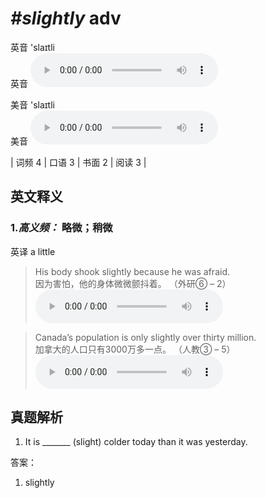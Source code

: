 # ***\#slightly*** adv
英音 'slaɪtli  
英音
<audio src="./media/slightly-B.aac" controls="controls"></audio>

美音 'slaɪtli  
美音
<audio src="./media/slightly.aac" controls="controls"></audio>



| 词频 4 | 口语 3 | 书面 2 | 阅读 3 |  

英文释义
---
### 1.*高义频：* **略微；稍微**  
英译 a little

 > His body shook slightly because he was afraid.  
 > 因为害怕，他的身体微微颤抖着。  （外研⑥ – 2）  
<audio src="./media/slightly-1.aac" controls="controls"></audio>

 > Canada’s population is only slightly over thirty million.  
 > 加拿大的人口只有3000万多一点。  （人教③ – 5）  
<audio src="./media/slightly-2.aac" controls="controls"></audio>


真题解析
---
1. It is _______ (slight) colder today than it was yesterday.  

答案：
1. slightly  

